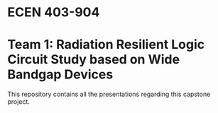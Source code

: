 # ECEN 403-904
# Team 1: Radiation Resilient Logic Circuit Study based on Wide Bandgap Devices

This repository contains all the presentations regarding this capstone project.

